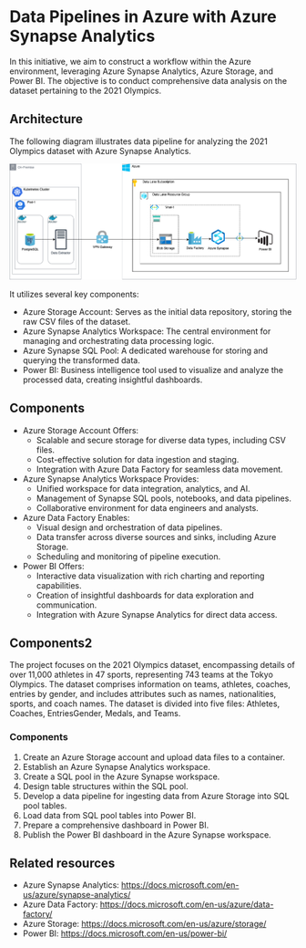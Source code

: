 # Data Pipelines in Azure with Azure Synapse Analytics #
In this initiative, we aim to construct a workflow within the Azure environment, leveraging Azure Synapse Analytics, Azure Storage, and Power BI. The objective is to conduct comprehensive data analysis on the dataset pertaining to the 2021 Olympics.

## Architecture ##
The following diagram illustrates data pipeline for analyzing the 2021 Olympics dataset with Azure Synapse Analytics.

![Architecture](img/Data%20Pipelines%20in%20Azure%20with%20Azure%20Synapse%20Analytics.drawio.png)

It utilizes several key components:

- Azure Storage Account: Serves as the initial data repository, storing the raw CSV files of the dataset.
- Azure Synapse Analytics Workspace: The central environment for managing and orchestrating data processing logic.
- Azure Synapse SQL Pool: A dedicated warehouse for storing and querying the transformed data.
- Power BI: Business intelligence tool used to visualize and analyze the processed data, creating insightful dashboards.

## Components ##
- Azure Storage Account Offers:
    - Scalable and secure storage for diverse data types, including CSV files.
    - Cost-effective solution for data ingestion and staging.
    - Integration with Azure Data Factory for seamless data movement.
- Azure Synapse Analytics Workspace Provides:
    - Unified workspace for data integration, analytics, and AI.
    - Management of Synapse SQL pools, notebooks, and data pipelines.
    - Collaborative environment for data engineers and analysts.
- Azure Data Factory Enables:
    - Visual design and orchestration of data pipelines.
    - Data transfer across diverse sources and sinks, including Azure Storage.
    - Scheduling and monitoring of pipeline execution.
- Power BI Offers:
    - Interactive data visualization with rich charting and reporting capabilities.
    - Creation of insightful dashboards for data exploration and communication.
    - Integration with Azure Synapse Analytics for direct data access.

## Components2 ##
The project focuses on the 2021 Olympics dataset, encompassing details of over 11,000 athletes in 47 sports, representing 743 teams at the Tokyo Olympics. The dataset comprises information on teams, athletes, coaches, entries by gender, and includes attributes such as names, nationalities, sports, and coach names. The dataset is divided into five files: Athletes, Coaches, EntriesGender, Medals, and Teams.

### Components ###

1. Create an Azure Storage account and upload data files to a container.
2. Establish an Azure Synapse Analytics workspace.
3. Create a SQL pool in the Azure Synapse workspace.
4. Design table structures within the SQL pool.
5. Develop a data pipeline for ingesting data from Azure Storage into SQL pool tables.
6. Load data from SQL pool tables into Power BI.
7. Prepare a comprehensive dashboard in Power BI.
8. Publish the Power BI dashboard in the Azure Synapse workspace.

## Related resources ##
- Azure Synapse Analytics: https://docs.microsoft.com/en-us/azure/synapse-analytics/
- Azure Data Factory: https://docs.microsoft.com/en-us/azure/data-factory/
- Azure Storage: https://docs.microsoft.com/en-us/azure/storage/
- Power BI: https://docs.microsoft.com/en-us/power-bi/